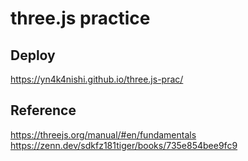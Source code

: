 # three.js practice

## Deploy
https://yn4k4nishi.github.io/three.js-prac/

## Reference
https://threejs.org/manual/#en/fundamentals
https://zenn.dev/sdkfz181tiger/books/735e854bee9fc9